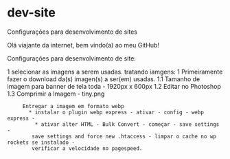 # dev-site
 Configurações para desenvolvimento de sites


Olá viajante da internet, bem vindo(a) ao meu GitHub!


Configurações para desenvolvimento de site:

1 selecionar as imagens a serem usadas.
    tratando iamgens:
        1 Primeiramente fazer o download da(s) imagen(s) a ser(em) usadas.
         1.1 Tamanho de imagem para banner de tela toda - 1920px x 600px
         1.2 Editar no Photoshop
         1.3 Comprimir a Imagem - tiny.png

         Entregar a imagem em formato webp
           * instalar o plugin webp express - ativar - config - webp express - 
             * ativar alter HTML - Bulk Convert - começar - save settings - 
            save settings and force new .htaccess - limpar o cache no wp rockets se instalado - 
            verificar a velocidade no pagespeed.